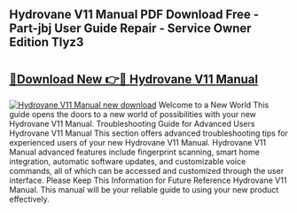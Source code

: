 ## Hydrovane V11 Manual PDF Download Free - Part-jbj User Guide Repair - Service Owner Edition Tlyz3

# <h2><a href="http://bc6211.oget.top/?id=Hydrovane+V11+Manual">🔗Download New 👉🔴 Hydrovane V11 Manual</a></h2>

[![Hydrovane V11 Manual new download](https://i.imgur.com/5g1atiW.png)](http://bc6211.oget.top/?id=Hydrovane+V11+Manual)
Welcome to a New World This guide opens the doors to a new world of possibilities with your new Hydrovane V11 Manual. Troubleshooting Guide for Advanced Users Hydrovane V11 Manual This section offers advanced troubleshooting tips for experienced users of your new Hydrovane V11 Manual. Hydrovane V11 Manual advanced features include fingerprint scanning, smart home integration, automatic software updates, and customizable voice commands, all of which can be accessed and customized through the user interface. Please Keep This Information for Future Reference Hydrovane V11 Manual. This manual will be your reliable guide to using your new product effectively.
